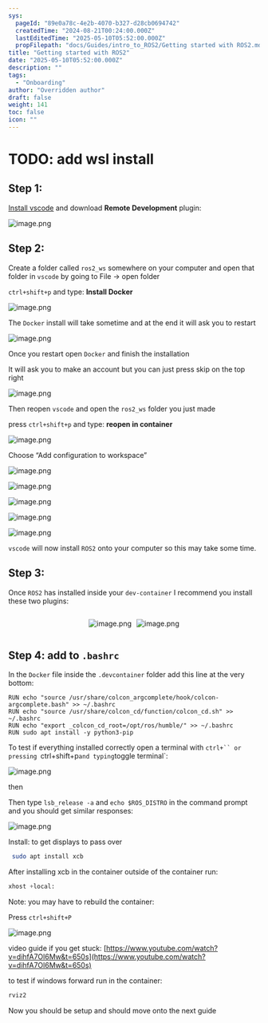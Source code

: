 ```yaml
---
sys:
  pageId: "89e0a78c-4e2b-4070-b327-d28cb0694742"
  createdTime: "2024-08-21T00:24:00.000Z"
  lastEditedTime: "2025-05-10T05:52:00.000Z"
  propFilepath: "docs/Guides/intro_to_ROS2/Getting started with ROS2.md"
title: "Getting started with ROS2"
date: "2025-05-10T05:52:00.000Z"
description: ""
tags:
  - "Onboarding"
author: "Overridden author"
draft: false
weight: 141
toc: false
icon: ""
---
```


# TODO: add wsl install

## Step 1:

[Install vscode](https://code.visualstudio.com/download) and download **Remote Development** plugin:

![image.png](https://prod-files-secure.s3.us-west-2.amazonaws.com/d518164a-d88e-44d1-a4ee-3adb3bd8bce0/efb52993-1881-4a40-b95e-6f020334f022/image.png?X-Amz-Algorithm=AWS4-HMAC-SHA256&X-Amz-Content-Sha256=UNSIGNED-PAYLOAD&X-Amz-Credential=ASIAZI2LB4663VWPI4YP%2F20250712%2Fus-west-2%2Fs3%2Faws4_request&X-Amz-Date=20250712T170707Z&X-Amz-Expires=3600&X-Amz-Security-Token=IQoJb3JpZ2luX2VjEOn%2F%2F%2F%2F%2F%2F%2F%2F%2F%2FwEaCXVzLXdlc3QtMiJHMEUCIQCO0NX55rcaD9zQSo3Qw3%2FOiwzFiy0JOCD9Rk1BcYGpCgIgAuHgQbHcIT4dAZRy2jrekwAR3rTAE27pqS1dLYDB9wYqiAQI8v%2F%2F%2F%2F%2F%2F%2F%2F%2F%2FARAAGgw2Mzc0MjMxODM4MDUiDDPbEZZlfKNOluAuqCrcA2JmBVDPX6dk0rgQmjjBJfR5PqqaBi%2F%2B8M94QqRrefV3ZVKj7LVTEDAqOKFCNZjnyBteAe9%2FUQ4EuUBZr0MGW5KR3mNqj%2F4UB19%2BGsiV0J6uLmFWDNnTfO2EddXBxOLGX6KQb9lJrsujSdsbFhjjDyZv5jUIzpUfI2vK8EcMZFLXd8QYzRYceibnqjllFTzekT5O0t0uy7Harsx2gqUzeFTU9og1lAV0LMholi1RbnymJEdWa1lh4GYth0paULdiO21dlMI7DztsP90EL%2BvhutzGAPelaVMTlG4Pak0APJ9z8wLTxTbiHS%2FCyPgHZHDFghIDv9HxIzyYgfQIQduPskbcJLpOQd0PAl5VBydn3izj5uKncnrY6hbmjz0lYRq2z7cZyJv3yGPvGqWibk7wVJd6B8iETZ3GGi17ZLUPBc7Td8xbzX9Y8wzDu62iTH7V7AfsSqEA9tLTeFQEh0zfBYxVfpJqz2HrZxzeqvVr%2B3E9Dcy3pZvcL2oJUBboMU%2FSqIw55oQHTPURQZv2rJCJ8N%2FVEbQw33nXSjlahS8HLeY3pkGhsxrWxi04%2FOmgQTVDRgb9dxZUOskNtrTVJkHzE1sgw6QpKnNTX376gUwaNI6dWuBma0DmYpZEpCaqMMqcysMGOqUBIqpQZuC1FLtYMDTt4JsYczZR%2FvV2%2Bk6FGhE8tP7EebYvsLh0PofFXzbi2dwIr7huSo0a1tAdX69IiIrHtKc9iuJzue4jpsw450rASnXtMe8SI6sN4cU4qml3V8FML8%2BljHFFzp2T31sNvVVRlD5iTza7PP9EB1Fzu1hsXTfr%2BGjIzzwDe8eba7qYowR6%2Fo5eWFne2Uls%2B6Kz6WFfxqSz8QoKBN3w&X-Amz-Signature=c6107f1bcd02b0088380ed46639a585ef7658c81f93b9148f79543718fe7625e&X-Amz-SignedHeaders=host&x-amz-checksum-mode=ENABLED&x-id=GetObject)

## Step 2:

Create a folder called `ros2_ws` somewhere on your computer and open that folder in `vscode` by going to File → open folder 

`ctrl+shift+p` and type: **Install Docker**

![image.png](https://prod-files-secure.s3.us-west-2.amazonaws.com/d518164a-d88e-44d1-a4ee-3adb3bd8bce0/2269dc0e-1cd5-47ff-bceb-c04ad9b2eab0/image.png?X-Amz-Algorithm=AWS4-HMAC-SHA256&X-Amz-Content-Sha256=UNSIGNED-PAYLOAD&X-Amz-Credential=ASIAZI2LB4663VWPI4YP%2F20250712%2Fus-west-2%2Fs3%2Faws4_request&X-Amz-Date=20250712T170707Z&X-Amz-Expires=3600&X-Amz-Security-Token=IQoJb3JpZ2luX2VjEOn%2F%2F%2F%2F%2F%2F%2F%2F%2F%2FwEaCXVzLXdlc3QtMiJHMEUCIQCO0NX55rcaD9zQSo3Qw3%2FOiwzFiy0JOCD9Rk1BcYGpCgIgAuHgQbHcIT4dAZRy2jrekwAR3rTAE27pqS1dLYDB9wYqiAQI8v%2F%2F%2F%2F%2F%2F%2F%2F%2F%2FARAAGgw2Mzc0MjMxODM4MDUiDDPbEZZlfKNOluAuqCrcA2JmBVDPX6dk0rgQmjjBJfR5PqqaBi%2F%2B8M94QqRrefV3ZVKj7LVTEDAqOKFCNZjnyBteAe9%2FUQ4EuUBZr0MGW5KR3mNqj%2F4UB19%2BGsiV0J6uLmFWDNnTfO2EddXBxOLGX6KQb9lJrsujSdsbFhjjDyZv5jUIzpUfI2vK8EcMZFLXd8QYzRYceibnqjllFTzekT5O0t0uy7Harsx2gqUzeFTU9og1lAV0LMholi1RbnymJEdWa1lh4GYth0paULdiO21dlMI7DztsP90EL%2BvhutzGAPelaVMTlG4Pak0APJ9z8wLTxTbiHS%2FCyPgHZHDFghIDv9HxIzyYgfQIQduPskbcJLpOQd0PAl5VBydn3izj5uKncnrY6hbmjz0lYRq2z7cZyJv3yGPvGqWibk7wVJd6B8iETZ3GGi17ZLUPBc7Td8xbzX9Y8wzDu62iTH7V7AfsSqEA9tLTeFQEh0zfBYxVfpJqz2HrZxzeqvVr%2B3E9Dcy3pZvcL2oJUBboMU%2FSqIw55oQHTPURQZv2rJCJ8N%2FVEbQw33nXSjlahS8HLeY3pkGhsxrWxi04%2FOmgQTVDRgb9dxZUOskNtrTVJkHzE1sgw6QpKnNTX376gUwaNI6dWuBma0DmYpZEpCaqMMqcysMGOqUBIqpQZuC1FLtYMDTt4JsYczZR%2FvV2%2Bk6FGhE8tP7EebYvsLh0PofFXzbi2dwIr7huSo0a1tAdX69IiIrHtKc9iuJzue4jpsw450rASnXtMe8SI6sN4cU4qml3V8FML8%2BljHFFzp2T31sNvVVRlD5iTza7PP9EB1Fzu1hsXTfr%2BGjIzzwDe8eba7qYowR6%2Fo5eWFne2Uls%2B6Kz6WFfxqSz8QoKBN3w&X-Amz-Signature=86423ee4924055cae503af5e6b1a12f8c6f9a64d03c9d3772b381e001d1eb102&X-Amz-SignedHeaders=host&x-amz-checksum-mode=ENABLED&x-id=GetObject)

The `Docker` install will take sometime and at the end it will ask you to restart

![image.png](https://prod-files-secure.s3.us-west-2.amazonaws.com/d518164a-d88e-44d1-a4ee-3adb3bd8bce0/ed233f78-be33-4b1f-b89c-9c346c0e961e/image.png?X-Amz-Algorithm=AWS4-HMAC-SHA256&X-Amz-Content-Sha256=UNSIGNED-PAYLOAD&X-Amz-Credential=ASIAZI2LB4663VWPI4YP%2F20250712%2Fus-west-2%2Fs3%2Faws4_request&X-Amz-Date=20250712T170707Z&X-Amz-Expires=3600&X-Amz-Security-Token=IQoJb3JpZ2luX2VjEOn%2F%2F%2F%2F%2F%2F%2F%2F%2F%2FwEaCXVzLXdlc3QtMiJHMEUCIQCO0NX55rcaD9zQSo3Qw3%2FOiwzFiy0JOCD9Rk1BcYGpCgIgAuHgQbHcIT4dAZRy2jrekwAR3rTAE27pqS1dLYDB9wYqiAQI8v%2F%2F%2F%2F%2F%2F%2F%2F%2F%2FARAAGgw2Mzc0MjMxODM4MDUiDDPbEZZlfKNOluAuqCrcA2JmBVDPX6dk0rgQmjjBJfR5PqqaBi%2F%2B8M94QqRrefV3ZVKj7LVTEDAqOKFCNZjnyBteAe9%2FUQ4EuUBZr0MGW5KR3mNqj%2F4UB19%2BGsiV0J6uLmFWDNnTfO2EddXBxOLGX6KQb9lJrsujSdsbFhjjDyZv5jUIzpUfI2vK8EcMZFLXd8QYzRYceibnqjllFTzekT5O0t0uy7Harsx2gqUzeFTU9og1lAV0LMholi1RbnymJEdWa1lh4GYth0paULdiO21dlMI7DztsP90EL%2BvhutzGAPelaVMTlG4Pak0APJ9z8wLTxTbiHS%2FCyPgHZHDFghIDv9HxIzyYgfQIQduPskbcJLpOQd0PAl5VBydn3izj5uKncnrY6hbmjz0lYRq2z7cZyJv3yGPvGqWibk7wVJd6B8iETZ3GGi17ZLUPBc7Td8xbzX9Y8wzDu62iTH7V7AfsSqEA9tLTeFQEh0zfBYxVfpJqz2HrZxzeqvVr%2B3E9Dcy3pZvcL2oJUBboMU%2FSqIw55oQHTPURQZv2rJCJ8N%2FVEbQw33nXSjlahS8HLeY3pkGhsxrWxi04%2FOmgQTVDRgb9dxZUOskNtrTVJkHzE1sgw6QpKnNTX376gUwaNI6dWuBma0DmYpZEpCaqMMqcysMGOqUBIqpQZuC1FLtYMDTt4JsYczZR%2FvV2%2Bk6FGhE8tP7EebYvsLh0PofFXzbi2dwIr7huSo0a1tAdX69IiIrHtKc9iuJzue4jpsw450rASnXtMe8SI6sN4cU4qml3V8FML8%2BljHFFzp2T31sNvVVRlD5iTza7PP9EB1Fzu1hsXTfr%2BGjIzzwDe8eba7qYowR6%2Fo5eWFne2Uls%2B6Kz6WFfxqSz8QoKBN3w&X-Amz-Signature=d63d689951f82c03f7abcb82d4791fdcceebedf747035684edfc8da361c92975&X-Amz-SignedHeaders=host&x-amz-checksum-mode=ENABLED&x-id=GetObject)

Once you restart open `Docker` and finish the installation

It will ask you to make an account but you can just press skip on the top right

![image.png](https://prod-files-secure.s3.us-west-2.amazonaws.com/d518164a-d88e-44d1-a4ee-3adb3bd8bce0/21010ad9-1659-4fd9-9f59-9932a09b2a3d/image.png?X-Amz-Algorithm=AWS4-HMAC-SHA256&X-Amz-Content-Sha256=UNSIGNED-PAYLOAD&X-Amz-Credential=ASIAZI2LB4663VWPI4YP%2F20250712%2Fus-west-2%2Fs3%2Faws4_request&X-Amz-Date=20250712T170707Z&X-Amz-Expires=3600&X-Amz-Security-Token=IQoJb3JpZ2luX2VjEOn%2F%2F%2F%2F%2F%2F%2F%2F%2F%2FwEaCXVzLXdlc3QtMiJHMEUCIQCO0NX55rcaD9zQSo3Qw3%2FOiwzFiy0JOCD9Rk1BcYGpCgIgAuHgQbHcIT4dAZRy2jrekwAR3rTAE27pqS1dLYDB9wYqiAQI8v%2F%2F%2F%2F%2F%2F%2F%2F%2F%2FARAAGgw2Mzc0MjMxODM4MDUiDDPbEZZlfKNOluAuqCrcA2JmBVDPX6dk0rgQmjjBJfR5PqqaBi%2F%2B8M94QqRrefV3ZVKj7LVTEDAqOKFCNZjnyBteAe9%2FUQ4EuUBZr0MGW5KR3mNqj%2F4UB19%2BGsiV0J6uLmFWDNnTfO2EddXBxOLGX6KQb9lJrsujSdsbFhjjDyZv5jUIzpUfI2vK8EcMZFLXd8QYzRYceibnqjllFTzekT5O0t0uy7Harsx2gqUzeFTU9og1lAV0LMholi1RbnymJEdWa1lh4GYth0paULdiO21dlMI7DztsP90EL%2BvhutzGAPelaVMTlG4Pak0APJ9z8wLTxTbiHS%2FCyPgHZHDFghIDv9HxIzyYgfQIQduPskbcJLpOQd0PAl5VBydn3izj5uKncnrY6hbmjz0lYRq2z7cZyJv3yGPvGqWibk7wVJd6B8iETZ3GGi17ZLUPBc7Td8xbzX9Y8wzDu62iTH7V7AfsSqEA9tLTeFQEh0zfBYxVfpJqz2HrZxzeqvVr%2B3E9Dcy3pZvcL2oJUBboMU%2FSqIw55oQHTPURQZv2rJCJ8N%2FVEbQw33nXSjlahS8HLeY3pkGhsxrWxi04%2FOmgQTVDRgb9dxZUOskNtrTVJkHzE1sgw6QpKnNTX376gUwaNI6dWuBma0DmYpZEpCaqMMqcysMGOqUBIqpQZuC1FLtYMDTt4JsYczZR%2FvV2%2Bk6FGhE8tP7EebYvsLh0PofFXzbi2dwIr7huSo0a1tAdX69IiIrHtKc9iuJzue4jpsw450rASnXtMe8SI6sN4cU4qml3V8FML8%2BljHFFzp2T31sNvVVRlD5iTza7PP9EB1Fzu1hsXTfr%2BGjIzzwDe8eba7qYowR6%2Fo5eWFne2Uls%2B6Kz6WFfxqSz8QoKBN3w&X-Amz-Signature=25ec21e082a0c876367d56eb1cc445a0aa652f79ec5701228a266d18c25655dc&X-Amz-SignedHeaders=host&x-amz-checksum-mode=ENABLED&x-id=GetObject)

Then reopen `vscode` and open the `ros2_ws` folder you just made

press `ctrl+shift+p` and type: **reopen in container**

![image.png](https://prod-files-secure.s3.us-west-2.amazonaws.com/d518164a-d88e-44d1-a4ee-3adb3bd8bce0/4e93b8c2-41ad-488c-8095-c74205196118/image.png?X-Amz-Algorithm=AWS4-HMAC-SHA256&X-Amz-Content-Sha256=UNSIGNED-PAYLOAD&X-Amz-Credential=ASIAZI2LB4663VWPI4YP%2F20250712%2Fus-west-2%2Fs3%2Faws4_request&X-Amz-Date=20250712T170707Z&X-Amz-Expires=3600&X-Amz-Security-Token=IQoJb3JpZ2luX2VjEOn%2F%2F%2F%2F%2F%2F%2F%2F%2F%2FwEaCXVzLXdlc3QtMiJHMEUCIQCO0NX55rcaD9zQSo3Qw3%2FOiwzFiy0JOCD9Rk1BcYGpCgIgAuHgQbHcIT4dAZRy2jrekwAR3rTAE27pqS1dLYDB9wYqiAQI8v%2F%2F%2F%2F%2F%2F%2F%2F%2F%2FARAAGgw2Mzc0MjMxODM4MDUiDDPbEZZlfKNOluAuqCrcA2JmBVDPX6dk0rgQmjjBJfR5PqqaBi%2F%2B8M94QqRrefV3ZVKj7LVTEDAqOKFCNZjnyBteAe9%2FUQ4EuUBZr0MGW5KR3mNqj%2F4UB19%2BGsiV0J6uLmFWDNnTfO2EddXBxOLGX6KQb9lJrsujSdsbFhjjDyZv5jUIzpUfI2vK8EcMZFLXd8QYzRYceibnqjllFTzekT5O0t0uy7Harsx2gqUzeFTU9og1lAV0LMholi1RbnymJEdWa1lh4GYth0paULdiO21dlMI7DztsP90EL%2BvhutzGAPelaVMTlG4Pak0APJ9z8wLTxTbiHS%2FCyPgHZHDFghIDv9HxIzyYgfQIQduPskbcJLpOQd0PAl5VBydn3izj5uKncnrY6hbmjz0lYRq2z7cZyJv3yGPvGqWibk7wVJd6B8iETZ3GGi17ZLUPBc7Td8xbzX9Y8wzDu62iTH7V7AfsSqEA9tLTeFQEh0zfBYxVfpJqz2HrZxzeqvVr%2B3E9Dcy3pZvcL2oJUBboMU%2FSqIw55oQHTPURQZv2rJCJ8N%2FVEbQw33nXSjlahS8HLeY3pkGhsxrWxi04%2FOmgQTVDRgb9dxZUOskNtrTVJkHzE1sgw6QpKnNTX376gUwaNI6dWuBma0DmYpZEpCaqMMqcysMGOqUBIqpQZuC1FLtYMDTt4JsYczZR%2FvV2%2Bk6FGhE8tP7EebYvsLh0PofFXzbi2dwIr7huSo0a1tAdX69IiIrHtKc9iuJzue4jpsw450rASnXtMe8SI6sN4cU4qml3V8FML8%2BljHFFzp2T31sNvVVRlD5iTza7PP9EB1Fzu1hsXTfr%2BGjIzzwDe8eba7qYowR6%2Fo5eWFne2Uls%2B6Kz6WFfxqSz8QoKBN3w&X-Amz-Signature=d3715949322937387b5a43f424224bb37ddc3b5979d9a141d6b41fd3f3b23ddb&X-Amz-SignedHeaders=host&x-amz-checksum-mode=ENABLED&x-id=GetObject)

Choose “Add configuration to workspace”

![image.png](https://prod-files-secure.s3.us-west-2.amazonaws.com/d518164a-d88e-44d1-a4ee-3adb3bd8bce0/9560b282-5060-4989-ba37-97e7b2c22476/image.png?X-Amz-Algorithm=AWS4-HMAC-SHA256&X-Amz-Content-Sha256=UNSIGNED-PAYLOAD&X-Amz-Credential=ASIAZI2LB4663VWPI4YP%2F20250712%2Fus-west-2%2Fs3%2Faws4_request&X-Amz-Date=20250712T170707Z&X-Amz-Expires=3600&X-Amz-Security-Token=IQoJb3JpZ2luX2VjEOn%2F%2F%2F%2F%2F%2F%2F%2F%2F%2FwEaCXVzLXdlc3QtMiJHMEUCIQCO0NX55rcaD9zQSo3Qw3%2FOiwzFiy0JOCD9Rk1BcYGpCgIgAuHgQbHcIT4dAZRy2jrekwAR3rTAE27pqS1dLYDB9wYqiAQI8v%2F%2F%2F%2F%2F%2F%2F%2F%2F%2FARAAGgw2Mzc0MjMxODM4MDUiDDPbEZZlfKNOluAuqCrcA2JmBVDPX6dk0rgQmjjBJfR5PqqaBi%2F%2B8M94QqRrefV3ZVKj7LVTEDAqOKFCNZjnyBteAe9%2FUQ4EuUBZr0MGW5KR3mNqj%2F4UB19%2BGsiV0J6uLmFWDNnTfO2EddXBxOLGX6KQb9lJrsujSdsbFhjjDyZv5jUIzpUfI2vK8EcMZFLXd8QYzRYceibnqjllFTzekT5O0t0uy7Harsx2gqUzeFTU9og1lAV0LMholi1RbnymJEdWa1lh4GYth0paULdiO21dlMI7DztsP90EL%2BvhutzGAPelaVMTlG4Pak0APJ9z8wLTxTbiHS%2FCyPgHZHDFghIDv9HxIzyYgfQIQduPskbcJLpOQd0PAl5VBydn3izj5uKncnrY6hbmjz0lYRq2z7cZyJv3yGPvGqWibk7wVJd6B8iETZ3GGi17ZLUPBc7Td8xbzX9Y8wzDu62iTH7V7AfsSqEA9tLTeFQEh0zfBYxVfpJqz2HrZxzeqvVr%2B3E9Dcy3pZvcL2oJUBboMU%2FSqIw55oQHTPURQZv2rJCJ8N%2FVEbQw33nXSjlahS8HLeY3pkGhsxrWxi04%2FOmgQTVDRgb9dxZUOskNtrTVJkHzE1sgw6QpKnNTX376gUwaNI6dWuBma0DmYpZEpCaqMMqcysMGOqUBIqpQZuC1FLtYMDTt4JsYczZR%2FvV2%2Bk6FGhE8tP7EebYvsLh0PofFXzbi2dwIr7huSo0a1tAdX69IiIrHtKc9iuJzue4jpsw450rASnXtMe8SI6sN4cU4qml3V8FML8%2BljHFFzp2T31sNvVVRlD5iTza7PP9EB1Fzu1hsXTfr%2BGjIzzwDe8eba7qYowR6%2Fo5eWFne2Uls%2B6Kz6WFfxqSz8QoKBN3w&X-Amz-Signature=28a0cabd9f0d041af21ec72d6187c2fb8e3fb75864427d50609d66f9e6797d11&X-Amz-SignedHeaders=host&x-amz-checksum-mode=ENABLED&x-id=GetObject)

![image.png](https://prod-files-secure.s3.us-west-2.amazonaws.com/d518164a-d88e-44d1-a4ee-3adb3bd8bce0/2ee63f81-886b-48e8-a553-dc6e5eac99e4/image.png?X-Amz-Algorithm=AWS4-HMAC-SHA256&X-Amz-Content-Sha256=UNSIGNED-PAYLOAD&X-Amz-Credential=ASIAZI2LB4663VWPI4YP%2F20250712%2Fus-west-2%2Fs3%2Faws4_request&X-Amz-Date=20250712T170707Z&X-Amz-Expires=3600&X-Amz-Security-Token=IQoJb3JpZ2luX2VjEOn%2F%2F%2F%2F%2F%2F%2F%2F%2F%2FwEaCXVzLXdlc3QtMiJHMEUCIQCO0NX55rcaD9zQSo3Qw3%2FOiwzFiy0JOCD9Rk1BcYGpCgIgAuHgQbHcIT4dAZRy2jrekwAR3rTAE27pqS1dLYDB9wYqiAQI8v%2F%2F%2F%2F%2F%2F%2F%2F%2F%2FARAAGgw2Mzc0MjMxODM4MDUiDDPbEZZlfKNOluAuqCrcA2JmBVDPX6dk0rgQmjjBJfR5PqqaBi%2F%2B8M94QqRrefV3ZVKj7LVTEDAqOKFCNZjnyBteAe9%2FUQ4EuUBZr0MGW5KR3mNqj%2F4UB19%2BGsiV0J6uLmFWDNnTfO2EddXBxOLGX6KQb9lJrsujSdsbFhjjDyZv5jUIzpUfI2vK8EcMZFLXd8QYzRYceibnqjllFTzekT5O0t0uy7Harsx2gqUzeFTU9og1lAV0LMholi1RbnymJEdWa1lh4GYth0paULdiO21dlMI7DztsP90EL%2BvhutzGAPelaVMTlG4Pak0APJ9z8wLTxTbiHS%2FCyPgHZHDFghIDv9HxIzyYgfQIQduPskbcJLpOQd0PAl5VBydn3izj5uKncnrY6hbmjz0lYRq2z7cZyJv3yGPvGqWibk7wVJd6B8iETZ3GGi17ZLUPBc7Td8xbzX9Y8wzDu62iTH7V7AfsSqEA9tLTeFQEh0zfBYxVfpJqz2HrZxzeqvVr%2B3E9Dcy3pZvcL2oJUBboMU%2FSqIw55oQHTPURQZv2rJCJ8N%2FVEbQw33nXSjlahS8HLeY3pkGhsxrWxi04%2FOmgQTVDRgb9dxZUOskNtrTVJkHzE1sgw6QpKnNTX376gUwaNI6dWuBma0DmYpZEpCaqMMqcysMGOqUBIqpQZuC1FLtYMDTt4JsYczZR%2FvV2%2Bk6FGhE8tP7EebYvsLh0PofFXzbi2dwIr7huSo0a1tAdX69IiIrHtKc9iuJzue4jpsw450rASnXtMe8SI6sN4cU4qml3V8FML8%2BljHFFzp2T31sNvVVRlD5iTza7PP9EB1Fzu1hsXTfr%2BGjIzzwDe8eba7qYowR6%2Fo5eWFne2Uls%2B6Kz6WFfxqSz8QoKBN3w&X-Amz-Signature=6d4e15862102ca12f7ce6ad1ae1d77aa210f73909df4c763296c63edcc42ccbc&X-Amz-SignedHeaders=host&x-amz-checksum-mode=ENABLED&x-id=GetObject)

![image.png](https://prod-files-secure.s3.us-west-2.amazonaws.com/d518164a-d88e-44d1-a4ee-3adb3bd8bce0/ae1580b2-b048-407e-aed9-b584224a7a04/image.png?X-Amz-Algorithm=AWS4-HMAC-SHA256&X-Amz-Content-Sha256=UNSIGNED-PAYLOAD&X-Amz-Credential=ASIAZI2LB4663VWPI4YP%2F20250712%2Fus-west-2%2Fs3%2Faws4_request&X-Amz-Date=20250712T170707Z&X-Amz-Expires=3600&X-Amz-Security-Token=IQoJb3JpZ2luX2VjEOn%2F%2F%2F%2F%2F%2F%2F%2F%2F%2FwEaCXVzLXdlc3QtMiJHMEUCIQCO0NX55rcaD9zQSo3Qw3%2FOiwzFiy0JOCD9Rk1BcYGpCgIgAuHgQbHcIT4dAZRy2jrekwAR3rTAE27pqS1dLYDB9wYqiAQI8v%2F%2F%2F%2F%2F%2F%2F%2F%2F%2FARAAGgw2Mzc0MjMxODM4MDUiDDPbEZZlfKNOluAuqCrcA2JmBVDPX6dk0rgQmjjBJfR5PqqaBi%2F%2B8M94QqRrefV3ZVKj7LVTEDAqOKFCNZjnyBteAe9%2FUQ4EuUBZr0MGW5KR3mNqj%2F4UB19%2BGsiV0J6uLmFWDNnTfO2EddXBxOLGX6KQb9lJrsujSdsbFhjjDyZv5jUIzpUfI2vK8EcMZFLXd8QYzRYceibnqjllFTzekT5O0t0uy7Harsx2gqUzeFTU9og1lAV0LMholi1RbnymJEdWa1lh4GYth0paULdiO21dlMI7DztsP90EL%2BvhutzGAPelaVMTlG4Pak0APJ9z8wLTxTbiHS%2FCyPgHZHDFghIDv9HxIzyYgfQIQduPskbcJLpOQd0PAl5VBydn3izj5uKncnrY6hbmjz0lYRq2z7cZyJv3yGPvGqWibk7wVJd6B8iETZ3GGi17ZLUPBc7Td8xbzX9Y8wzDu62iTH7V7AfsSqEA9tLTeFQEh0zfBYxVfpJqz2HrZxzeqvVr%2B3E9Dcy3pZvcL2oJUBboMU%2FSqIw55oQHTPURQZv2rJCJ8N%2FVEbQw33nXSjlahS8HLeY3pkGhsxrWxi04%2FOmgQTVDRgb9dxZUOskNtrTVJkHzE1sgw6QpKnNTX376gUwaNI6dWuBma0DmYpZEpCaqMMqcysMGOqUBIqpQZuC1FLtYMDTt4JsYczZR%2FvV2%2Bk6FGhE8tP7EebYvsLh0PofFXzbi2dwIr7huSo0a1tAdX69IiIrHtKc9iuJzue4jpsw450rASnXtMe8SI6sN4cU4qml3V8FML8%2BljHFFzp2T31sNvVVRlD5iTza7PP9EB1Fzu1hsXTfr%2BGjIzzwDe8eba7qYowR6%2Fo5eWFne2Uls%2B6Kz6WFfxqSz8QoKBN3w&X-Amz-Signature=244cb88b2f2a77bd0bf5fdb2d35f1d0107782d8c2a2eb2e5e9876209c2aff2a8&X-Amz-SignedHeaders=host&x-amz-checksum-mode=ENABLED&x-id=GetObject)

![image.png](https://prod-files-secure.s3.us-west-2.amazonaws.com/d518164a-d88e-44d1-a4ee-3adb3bd8bce0/53255b28-f75e-430f-b9e3-c0ac8577e42b/image.png?X-Amz-Algorithm=AWS4-HMAC-SHA256&X-Amz-Content-Sha256=UNSIGNED-PAYLOAD&X-Amz-Credential=ASIAZI2LB4663VWPI4YP%2F20250712%2Fus-west-2%2Fs3%2Faws4_request&X-Amz-Date=20250712T170707Z&X-Amz-Expires=3600&X-Amz-Security-Token=IQoJb3JpZ2luX2VjEOn%2F%2F%2F%2F%2F%2F%2F%2F%2F%2FwEaCXVzLXdlc3QtMiJHMEUCIQCO0NX55rcaD9zQSo3Qw3%2FOiwzFiy0JOCD9Rk1BcYGpCgIgAuHgQbHcIT4dAZRy2jrekwAR3rTAE27pqS1dLYDB9wYqiAQI8v%2F%2F%2F%2F%2F%2F%2F%2F%2F%2FARAAGgw2Mzc0MjMxODM4MDUiDDPbEZZlfKNOluAuqCrcA2JmBVDPX6dk0rgQmjjBJfR5PqqaBi%2F%2B8M94QqRrefV3ZVKj7LVTEDAqOKFCNZjnyBteAe9%2FUQ4EuUBZr0MGW5KR3mNqj%2F4UB19%2BGsiV0J6uLmFWDNnTfO2EddXBxOLGX6KQb9lJrsujSdsbFhjjDyZv5jUIzpUfI2vK8EcMZFLXd8QYzRYceibnqjllFTzekT5O0t0uy7Harsx2gqUzeFTU9og1lAV0LMholi1RbnymJEdWa1lh4GYth0paULdiO21dlMI7DztsP90EL%2BvhutzGAPelaVMTlG4Pak0APJ9z8wLTxTbiHS%2FCyPgHZHDFghIDv9HxIzyYgfQIQduPskbcJLpOQd0PAl5VBydn3izj5uKncnrY6hbmjz0lYRq2z7cZyJv3yGPvGqWibk7wVJd6B8iETZ3GGi17ZLUPBc7Td8xbzX9Y8wzDu62iTH7V7AfsSqEA9tLTeFQEh0zfBYxVfpJqz2HrZxzeqvVr%2B3E9Dcy3pZvcL2oJUBboMU%2FSqIw55oQHTPURQZv2rJCJ8N%2FVEbQw33nXSjlahS8HLeY3pkGhsxrWxi04%2FOmgQTVDRgb9dxZUOskNtrTVJkHzE1sgw6QpKnNTX376gUwaNI6dWuBma0DmYpZEpCaqMMqcysMGOqUBIqpQZuC1FLtYMDTt4JsYczZR%2FvV2%2Bk6FGhE8tP7EebYvsLh0PofFXzbi2dwIr7huSo0a1tAdX69IiIrHtKc9iuJzue4jpsw450rASnXtMe8SI6sN4cU4qml3V8FML8%2BljHFFzp2T31sNvVVRlD5iTza7PP9EB1Fzu1hsXTfr%2BGjIzzwDe8eba7qYowR6%2Fo5eWFne2Uls%2B6Kz6WFfxqSz8QoKBN3w&X-Amz-Signature=9837794d5ab6656debe8e9919142a96a830c64033e6f414f7706214eb462214e&X-Amz-SignedHeaders=host&x-amz-checksum-mode=ENABLED&x-id=GetObject)

![image.png](https://prod-files-secure.s3.us-west-2.amazonaws.com/d518164a-d88e-44d1-a4ee-3adb3bd8bce0/7c562767-5af9-4ffb-97d1-327bcdf4ee00/image.png?X-Amz-Algorithm=AWS4-HMAC-SHA256&X-Amz-Content-Sha256=UNSIGNED-PAYLOAD&X-Amz-Credential=ASIAZI2LB4663VWPI4YP%2F20250712%2Fus-west-2%2Fs3%2Faws4_request&X-Amz-Date=20250712T170707Z&X-Amz-Expires=3600&X-Amz-Security-Token=IQoJb3JpZ2luX2VjEOn%2F%2F%2F%2F%2F%2F%2F%2F%2F%2FwEaCXVzLXdlc3QtMiJHMEUCIQCO0NX55rcaD9zQSo3Qw3%2FOiwzFiy0JOCD9Rk1BcYGpCgIgAuHgQbHcIT4dAZRy2jrekwAR3rTAE27pqS1dLYDB9wYqiAQI8v%2F%2F%2F%2F%2F%2F%2F%2F%2F%2FARAAGgw2Mzc0MjMxODM4MDUiDDPbEZZlfKNOluAuqCrcA2JmBVDPX6dk0rgQmjjBJfR5PqqaBi%2F%2B8M94QqRrefV3ZVKj7LVTEDAqOKFCNZjnyBteAe9%2FUQ4EuUBZr0MGW5KR3mNqj%2F4UB19%2BGsiV0J6uLmFWDNnTfO2EddXBxOLGX6KQb9lJrsujSdsbFhjjDyZv5jUIzpUfI2vK8EcMZFLXd8QYzRYceibnqjllFTzekT5O0t0uy7Harsx2gqUzeFTU9og1lAV0LMholi1RbnymJEdWa1lh4GYth0paULdiO21dlMI7DztsP90EL%2BvhutzGAPelaVMTlG4Pak0APJ9z8wLTxTbiHS%2FCyPgHZHDFghIDv9HxIzyYgfQIQduPskbcJLpOQd0PAl5VBydn3izj5uKncnrY6hbmjz0lYRq2z7cZyJv3yGPvGqWibk7wVJd6B8iETZ3GGi17ZLUPBc7Td8xbzX9Y8wzDu62iTH7V7AfsSqEA9tLTeFQEh0zfBYxVfpJqz2HrZxzeqvVr%2B3E9Dcy3pZvcL2oJUBboMU%2FSqIw55oQHTPURQZv2rJCJ8N%2FVEbQw33nXSjlahS8HLeY3pkGhsxrWxi04%2FOmgQTVDRgb9dxZUOskNtrTVJkHzE1sgw6QpKnNTX376gUwaNI6dWuBma0DmYpZEpCaqMMqcysMGOqUBIqpQZuC1FLtYMDTt4JsYczZR%2FvV2%2Bk6FGhE8tP7EebYvsLh0PofFXzbi2dwIr7huSo0a1tAdX69IiIrHtKc9iuJzue4jpsw450rASnXtMe8SI6sN4cU4qml3V8FML8%2BljHFFzp2T31sNvVVRlD5iTza7PP9EB1Fzu1hsXTfr%2BGjIzzwDe8eba7qYowR6%2Fo5eWFne2Uls%2B6Kz6WFfxqSz8QoKBN3w&X-Amz-Signature=9240eb50820e3bb1e2aab2be0994b18b34b949c52cff9688698eeb3811d20ef6&X-Amz-SignedHeaders=host&x-amz-checksum-mode=ENABLED&x-id=GetObject)

`vscode` will now install `ROS2` onto your computer so this may take some time.

## Step 3:

Once `ROS2` has installed inside your `dev-container` I recommend you install these two plugins:

<div style="display: flex;flex-direction: row; column-gap:10px; max-width: 630px;justify-content: center;">
<div>

![image.png](https://prod-files-secure.s3.us-west-2.amazonaws.com/d518164a-d88e-44d1-a4ee-3adb3bd8bce0/3fc3d550-5a54-4ba1-ba6b-faa01cdb7369/image.png?X-Amz-Algorithm=AWS4-HMAC-SHA256&X-Amz-Content-Sha256=UNSIGNED-PAYLOAD&X-Amz-Credential=ASIAZI2LB4667KEMT7BY%2F20250712%2Fus-west-2%2Fs3%2Faws4_request&X-Amz-Date=20250712T170711Z&X-Amz-Expires=3600&X-Amz-Security-Token=IQoJb3JpZ2luX2VjEOn%2F%2F%2F%2F%2F%2F%2F%2F%2F%2FwEaCXVzLXdlc3QtMiJHMEUCICeWOm%2FBizGbPUphO5QvzER16FkfCqy5zA2rJoTSzoBUAiEAnca9ydi0%2BbLbrTglIPIJs6UsiJwYtLIQxQTVs%2FRRUYwqiAQI8v%2F%2F%2F%2F%2F%2F%2F%2F%2F%2FARAAGgw2Mzc0MjMxODM4MDUiDNOSHIY0pGHgWA7UkSrcAyDwyUoYC1eX2K71%2FaOPCgP87BSBwlYjC6xHSXVQw%2FwsI6nckfNXG2cRJK8kXLc%2BIrdaYhHaWzuEds3TDgyg%2Bzh%2Bc81OdIGtTdjmCYv%2F%2FnsuB2yf1BSlJAes8DZL7%2F1ZmcBuGlfmUwYw7CvL61wHADaVQ1Kwmqqr8OW9Q6eMGt9e4vKO38Tf%2FzFVASLktCNlry0BzQQW3em2MPi1VnnfsrQFlDQsLrQ31dKns0JzNCtuYD0lWWgU50iaP2jSiSYIdQ%2Bw0HQB6jHT0uhgcA6D44J64cBDhImeSsC6IiSqY%2FytnifHf3zSBcgf7jtll8H5rD255vgf8qpjBc22HHECg5XVFaihLnDgfuaYP5T5uKbTx76s0yXbMKe4Mnz1cWKkRbBq7CaHiWb7hOznwfYnV3Hlp%2F02qYVdFAljixPqmRwAWjhzKDzWk%2FPfYN5z4lKqSt%2FvgQMrJkM8TSbNJEFjlHi0Ki88cMmHTI8vpOEyjOaQGZPNVeMEF1%2B3kIE7JWTzXcdp4wPocGZb%2FrSDH7Xtzb5FSYS3YYrYGx0GV6mBL%2FF%2FHpcx%2BzcfTLJ%2B%2F4KhukN2ksN%2BW4GuZktNhe%2B2v84IP4WaAdmWpa%2F%2BP0f97YbsUPrLeki0B39WvlLf2DoFMMGjysMGOqUBIhEWkyoa8zwCtIcTAlKXR7Xgh2ARV%2Bp4dSyH%2BXXYQkPOPGpxVKTIfBItIYI8Xkl0hpNIcr9qOr%2Bns3bFGd3ZPhBxxOlg0KbXxg5%2BQ9M9llGmB4HKSi77gkfbArFR%2B6P5lm87s26YTBeVLBcpW7fUgBUkZEzH6mKlT8eGyCIbYhzbvawEFr0C3as0EvFmNdflPV37NTDC94yFMuOG9DV4X%2FHwpfYf&X-Amz-Signature=2a42cc5286c7aa453d4c20d7934316088b063f8ec865be636b1b34b4dc9ddfe9&X-Amz-SignedHeaders=host&x-amz-checksum-mode=ENABLED&x-id=GetObject)

</div>
<div>

![image.png](https://prod-files-secure.s3.us-west-2.amazonaws.com/d518164a-d88e-44d1-a4ee-3adb3bd8bce0/d994cc66-13c2-4093-a5a3-f84cf4601a82/image.png?X-Amz-Algorithm=AWS4-HMAC-SHA256&X-Amz-Content-Sha256=UNSIGNED-PAYLOAD&X-Amz-Credential=ASIAZI2LB466Y6UO6WME%2F20250712%2Fus-west-2%2Fs3%2Faws4_request&X-Amz-Date=20250712T170711Z&X-Amz-Expires=3600&X-Amz-Security-Token=IQoJb3JpZ2luX2VjEOn%2F%2F%2F%2F%2F%2F%2F%2F%2F%2FwEaCXVzLXdlc3QtMiJGMEQCIHTHh8r0kiIUlEUO1I6l037LPsMVKW9zGOIjFPSwxSgeAiBY%2FU5qw%2BP9o1Fyu4V4eNaJzoFWGL49628FhaM%2BEzsQdSqIBAjy%2F%2F%2F%2F%2F%2F%2F%2F%2F%2F8BEAAaDDYzNzQyMzE4MzgwNSIMkksb3GzoudO48t6PKtwDel7hCBTGRtEGAGaCR2Ar9Z%2FQR4Pc15XDCq3KRPtmjAzJ6qrT2D2yptTa%2Fy36xqKAwEJU1LB%2B9pkTFCjZAyBkQWg7pxVrxfnWb82r4kA0Yo33lZCrOn%2BFfMALrMhY5Hk1jm9Pdw9WmA7Uuk7S8IL7th%2F1tKBfm89hayMRNUb9Y3K80ADvC8msAqBO2BbA3z5rZlTu%2BLbS880dF6JOfdhdTZY3zIX4FTFmmfB%2Bzo%2Blg0t267T%2Fo%2By%2Bad73ZcWqVld3YCOJxTV8G3RfaxlrYKHmCEe9sEMIiEhqWRVxCGcwUSx7FUi2pWZMd7tBJkNnKdEFB2K7Mt%2FcfcXRw60UweV82L0H5gW0q54E%2By0ePIEyI0bSgWgxp2tMuezzgOVM7ZbdykJg6685pczpdlTEYwQIY5j3qIWD%2FBofW3sSPi4AmKqCmrbZzp50VxAbQlvQ5cP6ciP4m41n8qRFHCFWZsdnu%2FIIPGoIZfd924SmmGYP70ac6fGmoPj6ryYacGSzdNqvbUs%2BElauPYUhshbj%2FOxAk3FpykuQ5oileMMn6m%2F4yS%2FrSZH7SPXGpnfk0Gv2SpuWm%2FZq%2F2y6LsEMyktJ6SwPpNw%2F2hfHyIVsigryFxz3eiKnr7kdC%2BlJPZn2IngwsJvKwwY6pgGXsMYa8TzufOdYM0Kt%2Bo964JEQ%2FuGCKYFewM1DWao9mmF%2FImMZW34pj%2BRU6WpY6smxwo7DQdskgZGPVSlreYiL%2FFIa6CcqUwhZNMh5AS9sXvfbOA6dz9U4OEZfk4PcDi3iqucFbbWmF81oF7BozLEzjzUUWj7yl%2ByoZQ9XDoGoEGGP1VRgcq71dBzxQxNxmS3QZC3KJL%2BiXDnlAgYEmxV4BwGkhuE0&X-Amz-Signature=f3ad091192f254f15bbeb1c5cf3684f985f55277b311badd9554a561fa7c10ed&X-Amz-SignedHeaders=host&x-amz-checksum-mode=ENABLED&x-id=GetObject)

</div>
</div>

## Step 4: add to `.bashrc`

In the `Docker` file inside the `.devcontainer` folder add this line at the very bottom: 

```docker
RUN echo "source /usr/share/colcon_argcomplete/hook/colcon-argcomplete.bash" >> ~/.bashrc
RUN echo "source /usr/share/colcon_cd/function/colcon_cd.sh" >> ~/.bashrc
RUN echo "export _colcon_cd_root=/opt/ros/humble/" >> ~/.bashrc
RUN sudo apt install -y python3-pip 
```

To test if everything installed correctly open a terminal with `ctrl+`` or pressing `ctrl+shift+p` and typing `toggle terminal`:

![image.png](https://prod-files-secure.s3.us-west-2.amazonaws.com/d518164a-d88e-44d1-a4ee-3adb3bd8bce0/6a4943d8-b04e-4c02-9a58-775f3384d1a5/image.png?X-Amz-Algorithm=AWS4-HMAC-SHA256&X-Amz-Content-Sha256=UNSIGNED-PAYLOAD&X-Amz-Credential=ASIAZI2LB4663VWPI4YP%2F20250712%2Fus-west-2%2Fs3%2Faws4_request&X-Amz-Date=20250712T170707Z&X-Amz-Expires=3600&X-Amz-Security-Token=IQoJb3JpZ2luX2VjEOn%2F%2F%2F%2F%2F%2F%2F%2F%2F%2FwEaCXVzLXdlc3QtMiJHMEUCIQCO0NX55rcaD9zQSo3Qw3%2FOiwzFiy0JOCD9Rk1BcYGpCgIgAuHgQbHcIT4dAZRy2jrekwAR3rTAE27pqS1dLYDB9wYqiAQI8v%2F%2F%2F%2F%2F%2F%2F%2F%2F%2FARAAGgw2Mzc0MjMxODM4MDUiDDPbEZZlfKNOluAuqCrcA2JmBVDPX6dk0rgQmjjBJfR5PqqaBi%2F%2B8M94QqRrefV3ZVKj7LVTEDAqOKFCNZjnyBteAe9%2FUQ4EuUBZr0MGW5KR3mNqj%2F4UB19%2BGsiV0J6uLmFWDNnTfO2EddXBxOLGX6KQb9lJrsujSdsbFhjjDyZv5jUIzpUfI2vK8EcMZFLXd8QYzRYceibnqjllFTzekT5O0t0uy7Harsx2gqUzeFTU9og1lAV0LMholi1RbnymJEdWa1lh4GYth0paULdiO21dlMI7DztsP90EL%2BvhutzGAPelaVMTlG4Pak0APJ9z8wLTxTbiHS%2FCyPgHZHDFghIDv9HxIzyYgfQIQduPskbcJLpOQd0PAl5VBydn3izj5uKncnrY6hbmjz0lYRq2z7cZyJv3yGPvGqWibk7wVJd6B8iETZ3GGi17ZLUPBc7Td8xbzX9Y8wzDu62iTH7V7AfsSqEA9tLTeFQEh0zfBYxVfpJqz2HrZxzeqvVr%2B3E9Dcy3pZvcL2oJUBboMU%2FSqIw55oQHTPURQZv2rJCJ8N%2FVEbQw33nXSjlahS8HLeY3pkGhsxrWxi04%2FOmgQTVDRgb9dxZUOskNtrTVJkHzE1sgw6QpKnNTX376gUwaNI6dWuBma0DmYpZEpCaqMMqcysMGOqUBIqpQZuC1FLtYMDTt4JsYczZR%2FvV2%2Bk6FGhE8tP7EebYvsLh0PofFXzbi2dwIr7huSo0a1tAdX69IiIrHtKc9iuJzue4jpsw450rASnXtMe8SI6sN4cU4qml3V8FML8%2BljHFFzp2T31sNvVVRlD5iTza7PP9EB1Fzu1hsXTfr%2BGjIzzwDe8eba7qYowR6%2Fo5eWFne2Uls%2B6Kz6WFfxqSz8QoKBN3w&X-Amz-Signature=e4418924f5fa474d8a36b5e5feddb9efd288adfe1a4ef3069a1b7cc0c63f4d85&X-Amz-SignedHeaders=host&x-amz-checksum-mode=ENABLED&x-id=GetObject)

then 

Then type `lsb_release -a` and `echo $ROS_DISTRO` in the command prompt and you should get similar responses:

![image.png](https://prod-files-secure.s3.us-west-2.amazonaws.com/d518164a-d88e-44d1-a4ee-3adb3bd8bce0/3e635dec-a805-4e85-8b9e-d000e5b71a4e/image.png?X-Amz-Algorithm=AWS4-HMAC-SHA256&X-Amz-Content-Sha256=UNSIGNED-PAYLOAD&X-Amz-Credential=ASIAZI2LB4663VWPI4YP%2F20250712%2Fus-west-2%2Fs3%2Faws4_request&X-Amz-Date=20250712T170707Z&X-Amz-Expires=3600&X-Amz-Security-Token=IQoJb3JpZ2luX2VjEOn%2F%2F%2F%2F%2F%2F%2F%2F%2F%2FwEaCXVzLXdlc3QtMiJHMEUCIQCO0NX55rcaD9zQSo3Qw3%2FOiwzFiy0JOCD9Rk1BcYGpCgIgAuHgQbHcIT4dAZRy2jrekwAR3rTAE27pqS1dLYDB9wYqiAQI8v%2F%2F%2F%2F%2F%2F%2F%2F%2F%2FARAAGgw2Mzc0MjMxODM4MDUiDDPbEZZlfKNOluAuqCrcA2JmBVDPX6dk0rgQmjjBJfR5PqqaBi%2F%2B8M94QqRrefV3ZVKj7LVTEDAqOKFCNZjnyBteAe9%2FUQ4EuUBZr0MGW5KR3mNqj%2F4UB19%2BGsiV0J6uLmFWDNnTfO2EddXBxOLGX6KQb9lJrsujSdsbFhjjDyZv5jUIzpUfI2vK8EcMZFLXd8QYzRYceibnqjllFTzekT5O0t0uy7Harsx2gqUzeFTU9og1lAV0LMholi1RbnymJEdWa1lh4GYth0paULdiO21dlMI7DztsP90EL%2BvhutzGAPelaVMTlG4Pak0APJ9z8wLTxTbiHS%2FCyPgHZHDFghIDv9HxIzyYgfQIQduPskbcJLpOQd0PAl5VBydn3izj5uKncnrY6hbmjz0lYRq2z7cZyJv3yGPvGqWibk7wVJd6B8iETZ3GGi17ZLUPBc7Td8xbzX9Y8wzDu62iTH7V7AfsSqEA9tLTeFQEh0zfBYxVfpJqz2HrZxzeqvVr%2B3E9Dcy3pZvcL2oJUBboMU%2FSqIw55oQHTPURQZv2rJCJ8N%2FVEbQw33nXSjlahS8HLeY3pkGhsxrWxi04%2FOmgQTVDRgb9dxZUOskNtrTVJkHzE1sgw6QpKnNTX376gUwaNI6dWuBma0DmYpZEpCaqMMqcysMGOqUBIqpQZuC1FLtYMDTt4JsYczZR%2FvV2%2Bk6FGhE8tP7EebYvsLh0PofFXzbi2dwIr7huSo0a1tAdX69IiIrHtKc9iuJzue4jpsw450rASnXtMe8SI6sN4cU4qml3V8FML8%2BljHFFzp2T31sNvVVRlD5iTza7PP9EB1Fzu1hsXTfr%2BGjIzzwDe8eba7qYowR6%2Fo5eWFne2Uls%2B6Kz6WFfxqSz8QoKBN3w&X-Amz-Signature=67f769adb361831efb9e4bbcc8d8b75571b82f98033e731d04d7e2318bdaf348&X-Amz-SignedHeaders=host&x-amz-checksum-mode=ENABLED&x-id=GetObject)

Install:  to get displays to pass over

```bash
 sudo apt install xcb
```

After installing xcb in the container outside of the container run:

```python
xhost +local:
```

Note: you may have to rebuild the container:

Press `ctrl+shift+P`

![image.png](https://prod-files-secure.s3.us-west-2.amazonaws.com/d518164a-d88e-44d1-a4ee-3adb3bd8bce0/6c2be660-2618-4c38-9c26-53554f7a0b7b/image.png?X-Amz-Algorithm=AWS4-HMAC-SHA256&X-Amz-Content-Sha256=UNSIGNED-PAYLOAD&X-Amz-Credential=ASIAZI2LB4663VWPI4YP%2F20250712%2Fus-west-2%2Fs3%2Faws4_request&X-Amz-Date=20250712T170707Z&X-Amz-Expires=3600&X-Amz-Security-Token=IQoJb3JpZ2luX2VjEOn%2F%2F%2F%2F%2F%2F%2F%2F%2F%2FwEaCXVzLXdlc3QtMiJHMEUCIQCO0NX55rcaD9zQSo3Qw3%2FOiwzFiy0JOCD9Rk1BcYGpCgIgAuHgQbHcIT4dAZRy2jrekwAR3rTAE27pqS1dLYDB9wYqiAQI8v%2F%2F%2F%2F%2F%2F%2F%2F%2F%2FARAAGgw2Mzc0MjMxODM4MDUiDDPbEZZlfKNOluAuqCrcA2JmBVDPX6dk0rgQmjjBJfR5PqqaBi%2F%2B8M94QqRrefV3ZVKj7LVTEDAqOKFCNZjnyBteAe9%2FUQ4EuUBZr0MGW5KR3mNqj%2F4UB19%2BGsiV0J6uLmFWDNnTfO2EddXBxOLGX6KQb9lJrsujSdsbFhjjDyZv5jUIzpUfI2vK8EcMZFLXd8QYzRYceibnqjllFTzekT5O0t0uy7Harsx2gqUzeFTU9og1lAV0LMholi1RbnymJEdWa1lh4GYth0paULdiO21dlMI7DztsP90EL%2BvhutzGAPelaVMTlG4Pak0APJ9z8wLTxTbiHS%2FCyPgHZHDFghIDv9HxIzyYgfQIQduPskbcJLpOQd0PAl5VBydn3izj5uKncnrY6hbmjz0lYRq2z7cZyJv3yGPvGqWibk7wVJd6B8iETZ3GGi17ZLUPBc7Td8xbzX9Y8wzDu62iTH7V7AfsSqEA9tLTeFQEh0zfBYxVfpJqz2HrZxzeqvVr%2B3E9Dcy3pZvcL2oJUBboMU%2FSqIw55oQHTPURQZv2rJCJ8N%2FVEbQw33nXSjlahS8HLeY3pkGhsxrWxi04%2FOmgQTVDRgb9dxZUOskNtrTVJkHzE1sgw6QpKnNTX376gUwaNI6dWuBma0DmYpZEpCaqMMqcysMGOqUBIqpQZuC1FLtYMDTt4JsYczZR%2FvV2%2Bk6FGhE8tP7EebYvsLh0PofFXzbi2dwIr7huSo0a1tAdX69IiIrHtKc9iuJzue4jpsw450rASnXtMe8SI6sN4cU4qml3V8FML8%2BljHFFzp2T31sNvVVRlD5iTza7PP9EB1Fzu1hsXTfr%2BGjIzzwDe8eba7qYowR6%2Fo5eWFne2Uls%2B6Kz6WFfxqSz8QoKBN3w&X-Amz-Signature=febfc9b9e10bc9278b2f3a370de8b7f015c675aee6626060d1c4986a278484b2&X-Amz-SignedHeaders=host&x-amz-checksum-mode=ENABLED&x-id=GetObject)

video guide if you get stuck: [https://www.youtube.com/watch?v=dihfA7Ol6Mw&t=650s](https://www.youtube.com/watch?v=dihfA7Ol6Mw&t=650s)

to test if windows forward run in the container:

```bash
rviz2
```

Now you should be setup and should move onto the next guide 
